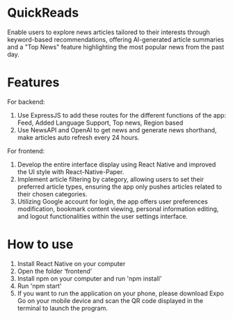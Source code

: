 # QuickReads
Enable users to explore news articles tailored to their interests through keyword-based recommendations, offering AI-generated article summaries and a "Top News" feature highlighting the most popular news from the past day.
# Features
For backend:
1) Use ExpressJS to add these routes for the different functions of the app: Feed, Added Language Support, Top news, Region based
2) Use NewsAPI and OpenAI to get news and generate news shorthand, make articles auto refresh every 24 hours.

For frontend:
1) Develop the entire interface display using React Native and improved the UI style with React-Native-Paper.
2) Implement article filtering by category, allowing users to set their preferred article types, ensuring the app only pushes articles related to their chosen categories.
3) Utilizing Google account for login, the app offers user preferences modification, bookmark content viewing, personal information editing, and logout functionalities within the user settings interface.

# How to use
1. Install React Native on your computer
2. Open the folder ‘frontend’
3. Install npm on your computer and run 'npm install'
4. Run 'npm start'
5. If you want to run the application on your phone, please download Expo Go on your mobile device and scan the QR code displayed in the terminal to launch the program.
